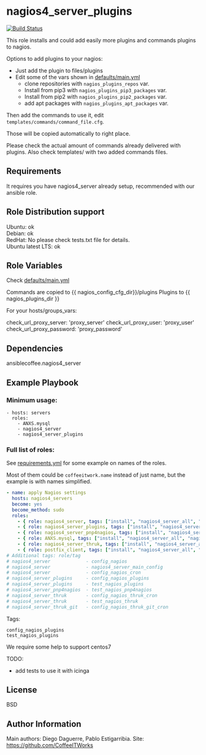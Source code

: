 nagios4_server_plugins
======================

[![Build Status](https://travis-ci.org/CoffeeITWorks/ansible_nagios4_server_plugins.svg?branch=master)](https://travis-ci.org/CoffeeITWorks/ansible_nagios4_server_plugins)

This role installs and could add easily more plugins and commands plugins to nagios. 

Options to add plugins to your nagios: 

* Just add the plugin to files/plugins
* Edit some of the vars shown in [defaults/main.yml](defaults/main.yml) 
  * clone repositories with `nagios_plugins_repos` var.
  * Install from pip3 with `nagios_plugins_pip3_packages` var.
  * Install from pip2 with `nagios_plugins_pip2_packages` var.
  * add apt packages with `nagios_plugins_apt_packages` var.

Then add the commands to use it, edit `templates/commands/command_file.cfg`.

Those will be copied automatically to right place.

Please check the actual amount of commands already delivered with plugins.
Also check templates/ with two added commands files.

Requirements
------------

It requires you have nagios4_server already setup, recommended with our ansible role.

Role Distribution support
------------------------

Ubuntu: ok  
Debian: ok  
RedHat: No  please check tests.txt file for details.  
Ubuntu latest LTS: ok

Role Variables
--------------

Check [defaults/main.yml](defaults/main.yml) 

Commands are copied to {{ nagios_config_cfg_dir}}/plugins
Plugins to {{ nagios_plugins_dir }}

For your hosts/groups_vars:

check_url_proxy_server: 'proxy_server'
check_url_proxy_user: 'proxy_user'
check_url_proxy_password: 'proxy_password'

Dependencies
------------

ansiblecoffee.nagios4_server

Example Playbook
----------------

### Minimum usage:

    - hosts: servers
      roles:
        - ANXS.mysql
        - nagios4_server
        - nagios4_server_plugins

### Full list of roles:

See [requirements.yml](requirements.yml) for some example on names of the roles.

Most of them could be `coffeeitwork.name` instead of just name, but the example is with names simplified.

``` yaml
- name: apply Nagios settings
  hosts: nagios4_servers
  become: yes
  become_method: sudo
  roles:
    - { role: nagios4_server, tags: ["install", "nagios4_server_all", "nagios4_server"] }
    - { role: nagios4_server_plugins, tags: ["install", "nagios4_server_all", "nagios4_server_plugins"] }
    - { role: nagios4_server_pnp4nagios, tags: ["install", "nagios4_server_all", "nagios4_server_pnp4nagios"] }
    - { role: ANXS.mysql, tags: ["install", "nagios4_server_all", "nagios4_server_thruk", "ANXS.mysql"] }
    - { role: nagios4_server_thruk, tags: ["install", "nagios4_server_all", "nagios4_server_thruk"] }
    - { role: postfix_client, tags: ["install", "nagios4_server_all", "postfix_client"] }
# Additional tags: role/tag
# nagios4_server             - config_nagios
# nagios4_server             - nagios4_server_main_config
# nagios4_server             - config_nagios_cron
# nagios4_server_plugins     - config_nagios_plugins
# nagios4_server_plugins     - test_nagios_plugins
# nagios4_server_pnp4nagios  - test_nagios_pnp4nagios
# nagios4_server_thruk       - config_nagios_thruk_cron
# nagios4_server_thruk       - test_nagios_thruk
# nagios4_server_thruk_git   - config_nagios_thruk_git_cron
```

Tags:

    config_nagios_plugins
    test_nagios_plugins

We require some help to support centos7  

TODO: 

* add tests to use it with icinga 

License
-------

BSD

Author Information
------------------

Main authors: Diego Daguerre, Pablo Estigarribia.
Site: https://github.com/CoffeeITWorks
